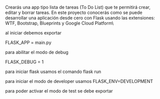 Crearás una app tipo lista de tareas (To Do List) que te permitirá crear, editar y borrar tareas. En este proyecto conocerás como se puede desarrollar una aplicación desde cero con Flask usando las extensiones: WTF, Bootstrap, Blueprints y Google Cloud Platform\



al iniciar debemos exportar 

FLASK_APP = main.py

para abilitar el modo de debug

FLASK_DEBUG = 1

para iniciar flask usamos el comando 
flask run 

para iniciar el modo de developer usamos 
FLASK_ENV=DEVELOPMENT

para poder activar el modo de test se debe exportar 
